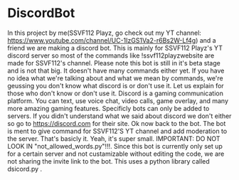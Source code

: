 # DiscordBot
In this project by me(SSVF112 Playz, go check out my YT channel: https://www.youtube.com/channel/UC-1IzGS1Va2-r6Bs2W-Lf4g) and a friend we are making a discord bot. This is mainly for SSVF112 Playz's YT discord server so most of the commands like !ssvf112playzwebsite are made for SSVF112's channel. Please note this bot is still in it's beta stage and is not that big. It doesn't have many commands either yet. If you have no idea what we're talking about and what we mean by commands, we're geussing you don't know what discord is or don't use it. Let us explain for those who don't know or don't use it. Discord is a gaming communication platform. You can text, use voice chat, video calls, game overlay, and many more amazing gaming features. Specificly bots can only be added to servers. If you didn't understand what we said about discord we don't either so go to https://discord.com for their site. Ok now back to the bot. The bot is ment to give command for SSVF112'S YT channel and add moderation to the server. That's basicly it. Yeah, it's super small. IMPORTANT: DO NOT LOOK IN "not_allowed_words.py"!!!. Since this bot is currently only set up for a certain server and not custamizable without editing the code, we are not sharing the invite link to the bot. This uses a python library called dsicord.py .
